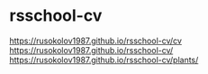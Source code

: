 # rsschool-cv
https://rusokolov1987.github.io/rsschool-cv/cv
https://rusokolov1987.github.io/rsschool-cv/
https://rusokolov1987.github.io/rsschool-cv/plants/
